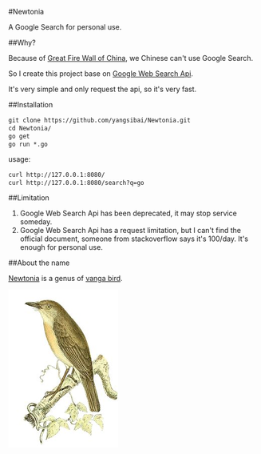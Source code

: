 #Newtonia

A Google Search for personal use.

##Why?

Because of [Great Fire Wall of China](https://en.wikipedia.org/wiki/Great_Firewall), we Chinese can't use Google Search.

So I create this project base on [Google Web Search Api](https://developers.google.com/web-search/). 

It's very simple and only request the api, so it's very fast.

##Installation

    git clone https://github.com/yangsibai/Newtonia.git
    cd Newtonia/
    go get
    go run *.go

usage:

    curl http://127.0.0.1:8080/
    curl http://127.0.0.1:8080/search?q=go

##Limitation

1. Google Web Search Api has been deprecated, it may stop service someday.
2. Google Web Search Api has a request limitation, but I can't find the official document, someone from stackoverflow says it's 100/day. It's enough for personal use.

##About the name

[Newtonia](https://en.wikipedia.org/wiki/Newtonia_%28bird%29) is a genus of [vanga bird](https://en.wikipedia.org/wiki/Vanga). 

![Newtonia](./newtonia.jpg)
